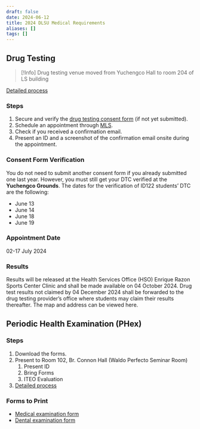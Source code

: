 ```yaml
---
draft: false
date: 2024-06-12
title: 2024 DLSU Medical Requirements
aliases: []
tags: []
---
```


## Drug Testing

> [!Info]
> Drug testing venue moved from Yuchengco Hall to room 204 of LS building

[Detailed process](https://www.dlsu.edu.ph/wp-content/uploads/pdf/hso/detailed-process-of-the-undergraduate-students-drug-testing.pdf)

### Steps

1. Secure and verify the [drug testing consent form](https://www.dlsu.edu.ph/wp-content/uploads/pdf/osa/sdfo/drug-test-consent-form.pdf) (if not yet submitted).
2. Schedule an appointment through [MLS](https://my.dlsu.edu.ph/).
3. Check if you received a confirmation email.
4. Present an ID and a screenshot of the confirmation email onsite during the appointment.

### Consent Form Verification

You do not need to submit another consent form if you already submitted one last year. However, you must still get your DTC verified at the **Yuchengco Grounds**. The dates for the verification of ID122 students’ DTC are the following:

- June 13
- June 14
- June 18
- June 19

### Appointment Date

02-17 July 2024

### Results

Results will be released at the Health Services Office (HSO) Enrique Razon Sports Center Clinic and shall be made available on 04 October 2024. Drug test results not claimed by 04 December 2024 shall be forwarded to the drug testing provider’s office where students may claim their results thereafter. The map and address can be viewed here.

## Periodic Health Examination (PHex)

### Steps

1. Download the forms.
2. Present to Room 102, Br. Connon Hall (Waldo Perfecto Seminar Room)
	1. Present ID
	2. Bring Forms
	3. ITEO Evaluation
3. [Detailed process](https://www.dlsu.edu.ph/wp-content/uploads/pdf/hso/detailed-process-of-the-undergraduate-students-periodic-health-examination.pdf)

### Forms to Print

- [Medical examination form](https://www.dlsu.edu.ph/wp-content/uploads/pdf/hso/medical-examination-form.pdf)
- [Dental examination form](https://www.dlsu.edu.ph/wp-content/uploads/pdf/hso/dental-form.pdf)
